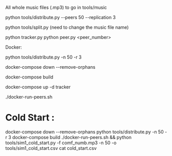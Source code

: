All whole music files (.mp3) to go in tools/music

python tools/distribute.py --peers 50 --replication 3

python tools/split.py (need to change the music file name)

python tracker.py
python peer.py <peer_number>




Docker:

python tools/distribute.py -n 50 -r 3

docker-compose down --remove-orphans

docker-compose build

docker-compose up -d tracker

./docker-run-peers.sh


# Cold Start :
docker-compose down --remove-orphans
python tools/distribute.py -n 50 -r 3
docker-compose build
./docker-run-peers.sh    &&    python tools/sim1_cold_start.py -f comf_numb.mp3 -n 50 -o tools/sim1_cold_start.csv
cat cold_start.csv
